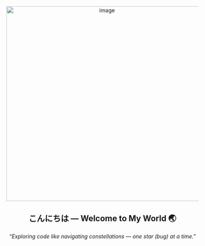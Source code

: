 <div align="center">
  <!-- 🌍 Globe transparan GIF -->
  <img width="512" height="512" alt="image" src="https://github.com/user-attachments/assets/96fcc40d-7c77-4f2a-9dd4-65f956e08a6f" />




  <!-- 🌸 Judul aestetik -->
  <h2>こんにちは — Welcome to My World 🌏</h2>
  <p>
    <em>“Exploring code like navigating constellations — one star (bug) at a time.”</em>
  </p>
</div>
